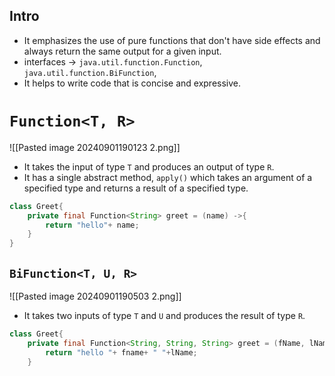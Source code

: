 
## Intro
- It emphasizes the use of pure functions that don't have side effects and always return the same output for a given input.
- interfaces -> `java.util.function.Function`, `java.util.function.BiFunction`, 
- It helps to write code that is concise and expressive. 

# `Function<T, R>`

![[Pasted image 20240901190123 2.png]]

- It takes the input of type `T` and produces an output of type `R`.
- It has a single abstract method, `apply()` which takes an argument of a specified type and returns a result of a specified type.

```java
class Greet{
	private final Function<String> greet = (name) ->{
		return "hello"+ name;
	}
}
```

## `BiFunction<T, U, R>`

![[Pasted image 20240901190503 2.png]]

- It takes two inputs  of type `T` and `U` and produces the result of type `R`.
```java
class Greet{
	private final Function<String, String, String> greet = (fName, lName) ->{
		return "hello "+ fname+ " "+lName;
	}
```

